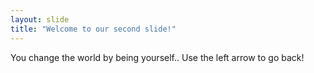 ```yaml
---
layout: slide
title: "Welcome to our second slide!"
---
```

You change the world by being yourself..
Use the left arrow to go back!
